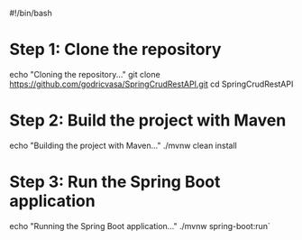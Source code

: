 #!/bin/bash

# Step 1: Clone the repository
echo "Cloning the repository..."
git clone https://github.com/godricvasa/SpringCrudRestAPI.git
cd SpringCrudRestAPI

# Step 2: Build the project with Maven
echo "Building the project with Maven..."
./mvnw clean install

# Step 3: Run the Spring Boot application
echo "Running the Spring Boot application..."
./mvnw spring-boot:run`
